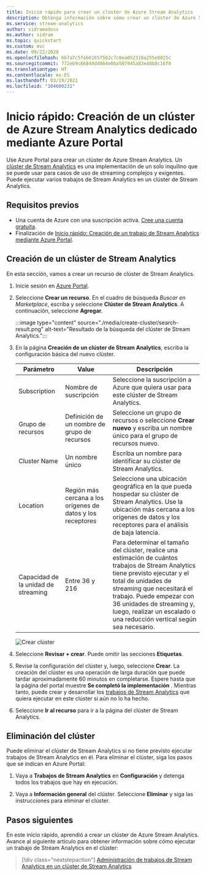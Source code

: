 ```yaml
---
title: Inicio rápido para crear un clúster de Azure Stream Analytics
description: Obtenga información sobre cómo crear un clúster de Azure Stream Analytics.
ms.service: stream-analytics
author: sidramadoss
ms.author: sidram
ms.topic: quickstart
ms.custom: mvc
ms.date: 09/22/2020
ms.openlocfilehash: 6b7a7c5feb6165f5b2c7c0ea052318a255e8025c
ms.sourcegitcommit: 772eb9c6684dd4864e0ba507945a83e48b8c16f0
ms.translationtype: HT
ms.contentlocale: es-ES
ms.lasthandoff: 03/19/2021
ms.locfileid: "104600231"
---
```

# <a name="quickstart-create-a-dedicated-azure-stream-analytics-cluster-using-azure-portal"></a>Inicio rápido: Creación de un clúster de Azure Stream Analytics dedicado mediante Azure Portal

Use Azure Portal para crear un clúster de Azure Stream Analytics. Un [clúster de Stream Analytics](cluster-overview.md) es una implementación de un solo inquilino que se puede usar para casos de uso de streaming complejos y exigentes. Puede ejecutar varios trabajos de Stream Analytics en un clúster de Stream Analytics.

## <a name="prerequisites"></a>Requisitos previos

* Una cuenta de Azure con una suscripción activa. [Cree una cuenta gratuita](https://azure.microsoft.com/free/?WT.mc_id=A261C142F).
* Finalización de [Inicio rápido: Creación de un trabajo de Stream Analytics mediante Azure Portal](stream-analytics-quick-create-portal.md).

## <a name="create-a-stream-analytics-cluster"></a>Creación de un clúster de Stream Analytics

En esta sección, vamos a crear un recurso de clúster de Stream Analytics.

1. Inicie sesión en [Azure Portal](https://portal.azure.com).

1. Seleccione **Crear un recurso**. En el cuadro de búsqueda *Buscar en Marketplace*, escriba y seleccione **Clúster de Stream Analytics**. A continuación, seleccione **Agregar**.

   :::image type="content" source="./media/create-cluster/search-result.png" alt-text="Resultado de la búsqueda del clúster de Stream Analytics.":::

1. En la página **Creación de un clúster de Stream Analytics**, escriba la configuración básica del nuevo clúster.

   |Parámetro|Value|Descripción |
   |---|---|---|
   |Subscription|Nombre de suscripción|Seleccione la suscripción a Azure que quiera usar para este clúster de Stream Analytics. |
   |Grupo de recursos|Definición de un nombre de grupo de recursos|Seleccione un grupo de recursos o seleccione **Crear nuevo** y escriba un nombre único para el grupo de recursos nuevo. |
   |Cluster Name|Un nombre único|Escriba un nombre para identificar su clúster de Stream Analytics.|
   |Location|Región más cercana a los orígenes de datos y los receptores|Seleccione una ubicación geográfica en la que pueda hospedar su clúster de Stream Analytics. Use la ubicación más cercana a los orígenes de datos y los receptores para el análisis de baja latencia.|
   |Capacidad de la unidad de streaming|Entre 36 y 216 |Para determinar el tamaño del clúster, realice una estimación de cuántos trabajos de Stream Analytics tiene previsto ejecutar y el total de unidades de streaming que necesitará el trabajo. Puede empezar con 36 unidades de streaming y, luego, realizar un escalado o una reducción vertical según sea necesario.|

   ![Crear clúster](./media/create-cluster/create-cluster.png)

1. Seleccione **Revisar + crear**. Puede omitir las secciones **Etiquetas**.

1. Revise la configuración del clúster y, luego, seleccione **Crear**. La creación del clúster es una operación de larga duración que puede tardar aproximadamente 60 minutos en completarse. Espere hasta que la página del portal muestre **Se completó la implementación** . Mientras tanto, puede crear y desarrollar los [trabajos de Stream Analytics](stream-analytics-quick-create-portal.md#create-a-stream-analytics-job) que quiera ejecutar en este clúster si aún no lo ha hecho.

1. Seleccione **Ir al recurso** para ir a la página del clúster de Stream Analytics.

## <a name="delete-your-cluster"></a>Eliminación del clúster

Puede eliminar el clúster de Stream Analytics si no tiene previsto ejecutar trabajos de Stream Analytics en él. Para eliminar el clúster, siga los pasos que se indican en Azure Portal:

1. Vaya a **Trabajos de Stream Analytics** en **Configuración** y detenga todos los trabajos que hay en ejecución.

1. Vaya a **Información general** del clúster. Seleccione **Eliminar** y siga las instrucciones para eliminar el clúster.

## <a name="next-steps"></a>Pasos siguientes

En este inicio rápido, aprendió a crear un clúster de Azure Stream Analytics. Avance al siguiente artículo para obtener información sobre cómo ejecutar un trabajo de Stream Analytics en el clúster:

> [!div class="nextstepaction"]
> [Administración de trabajos de Stream Analytics en un clúster de Stream Analytics](manage-jobs-cluster.md)
